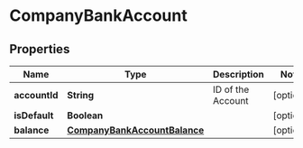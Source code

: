 

# CompanyBankAccount


## Properties

| Name | Type | Description | Notes |
|------------ | ------------- | ------------- | -------------|
|**accountId** | **String** | ID of the Account |  [optional] |
|**isDefault** | **Boolean** |  |  [optional] |
|**balance** | [**CompanyBankAccountBalance**](CompanyBankAccountBalance.md) |  |  [optional] |



